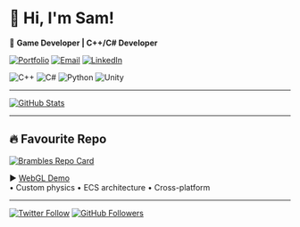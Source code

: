 <div align="left">
  
# 👋 Hi, I'm Sam!

🚀 **Game Developer | C++/C# Developer**  


[![Portfolio](https://img.shields.io/badge/-Portfolio-FF7139?style=for-the-badge&logo=google-chrome)](https://yourportfolio.com)
[![Email](https://img.shields.io/badge/-Email-D14836?style=for-the-badge&logo=gmail)](mailto:youremail@example.com)
[![LinkedIn](https://img.shields.io/badge/-LinkedIn-0A66C2?style=for-the-badge&logo=linkedin)](https://linkedin.com/in/yourprofile)

![C++](https://img.shields.io/badge/-C++-00599C?style=flat-square&logo=c%2B%2B)
![C#](https://img.shields.io/badge/-C%23-239120?style=flat-square&logo=c-sharp)
![Python](https://img.shields.io/badge/-Python-3776AB?style=flat-square&logo=python)
![Unity](https://img.shields.io/badge/-Unity-100000?style=flat-square&logo=unity)

</div>

---

<div align="left">

[![GitHub Stats](https://github-readme-stats.vercel.app/api?username=s-Barrett&show_icons=true&theme=dark&hide_border=true)](https://github.com/s-Barrett)


</div>

---
<div align="left">
  
## 🔥 Favourite Repo

[![Brambles Repo Card](https://github-readme-stats.vercel.app/api/pin/?username=s-Barrett&repo=Brambles&theme=dark&hide_border=true)](https://github.com/s-Barrett/Brambles)

▶️ [WebGL Demo](https://s-barrett.github.io/Brambles-WebGl/)  
• Custom physics • ECS architecture • Cross-platform

---

<div align="left">
  
[![Twitter Follow](https://img.shields.io/twitter/follow/yourhandle?style=social)](https://twitter.com/yourhandle)
[![GitHub Followers](https://img.shields.io/github/followers/s-Barrett?label=Follow&style=social)](https://github.com/s-Barrett)

</div>

